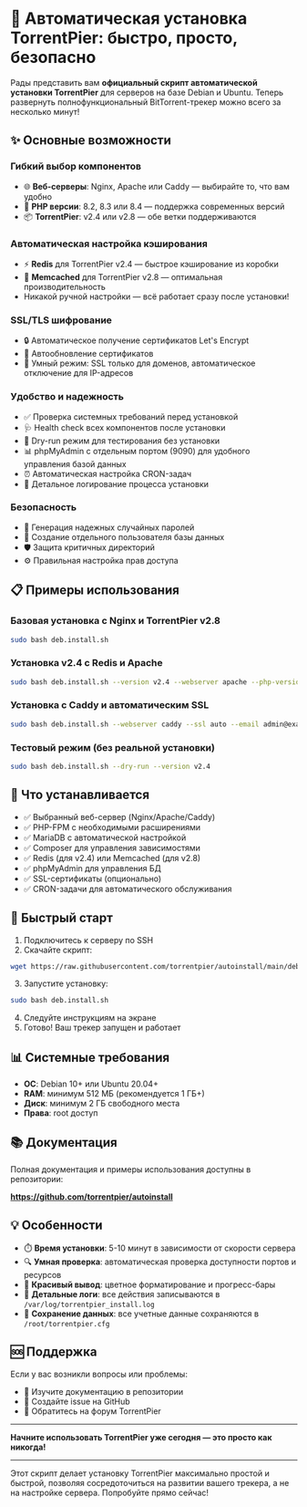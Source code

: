 # 🚀 Автоматическая установка TorrentPier: быстро, просто, безопасно

Рады представить вам **официальный скрипт автоматической установки TorrentPier** для серверов на базе Debian и Ubuntu. Теперь развернуть полнофункциональный BitTorrent-трекер можно всего за несколько минут!

## ✨ Основные возможности

### Гибкий выбор компонентов

- 🌐 **Веб-серверы**: Nginx, Apache или Caddy — выбирайте то, что вам удобно
- 🐘 **PHP версии**: 8.2, 8.3 или 8.4 — поддержка современных версий
- 📦 **TorrentPier**: v2.4 или v2.8 — обе ветки поддерживаются

### Автоматическая настройка кэширования

- ⚡ **Redis** для TorrentPier v2.4 — быстрое кэширование из коробки
- 💾 **Memcached** для TorrentPier v2.8 — оптимальная производительность
- Никакой ручной настройки — всё работает сразу после установки!

### SSL/TLS шифрование

- 🔒 Автоматическое получение сертификатов Let's Encrypt
- 🔄 Автообновление сертификатов
- 🎯 Умный режим: SSL только для доменов, автоматическое отключение для IP-адресов

### Удобство и надежность

- ✅ Проверка системных требований перед установкой
- 🩺 Health check всех компонентов после установки
- 🧪 Dry-run режим для тестирования без установки
- 📊 phpMyAdmin с отдельным портом (9090) для удобного управления базой данных
- ⏰ Автоматическая настройка CRON-задач
- 📝 Детальное логирование процесса установки

### Безопасность

- 🔐 Генерация надежных случайных паролей
- 👤 Создание отдельного пользователя базы данных
- 🛡️ Защита критичных директорий
- ⚙️ Правильная настройка прав доступа

## 📋 Примеры использования

### Базовая установка с Nginx и TorrentPier v2.8

```bash
sudo bash deb.install.sh
```

### Установка v2.4 с Redis и Apache

```bash
sudo bash deb.install.sh --version v2.4 --webserver apache --php-version 8.4
```

### Установка с Caddy и автоматическим SSL

```bash
sudo bash deb.install.sh --webserver caddy --ssl auto --email admin@example.com
```

### Тестовый режим (без реальной установки)

```bash
sudo bash deb.install.sh --dry-run --version v2.4
```

## 🎯 Что устанавливается

- ✅ Выбранный веб-сервер (Nginx/Apache/Caddy)
- ✅ PHP-FPM с необходимыми расширениями
- ✅ MariaDB с автоматической настройкой
- ✅ Composer для управления зависимостями
- ✅ Redis (для v2.4) или Memcached (для v2.8)
- ✅ phpMyAdmin для управления БД
- ✅ SSL-сертификаты (опционально)
- ✅ CRON-задачи для автоматического обслуживания

## 🚀 Быстрый старт

1. Подключитесь к серверу по SSH
2. Скачайте скрипт:

```bash
wget https://raw.githubusercontent.com/torrentpier/autoinstall/main/deb.install.sh
```

3. Запустите установку:

```bash
sudo bash deb.install.sh
```

4. Следуйте инструкциям на экране
5. Готово! Ваш трекер запущен и работает

## 📊 Системные требования

- **ОС**: Debian 10+ или Ubuntu 20.04+
- **RAM**: минимум 512 МБ (рекомендуется 1 ГБ+)
- **Диск**: минимум 2 ГБ свободного места
- **Права**: root доступ

## 📚 Документация

Полная документация и примеры использования доступны в репозитории:

**https://github.com/torrentpier/autoinstall**

## 💡 Особенности

- ⏱️ **Время установки**: 5-10 минут в зависимости от скорости сервера
- 🔍 **Умная проверка**: автоматическая проверка доступности портов и ресурсов
- 🎨 **Красивый вывод**: цветное форматирование и прогресс-бары
- 📄 **Детальные логи**: все действия записываются в `/var/log/torrentpier_install.log`
- 💾 **Сохранение данных**: все учетные данные сохраняются в `/root/torrentpier.cfg`

## 🆘 Поддержка

Если у вас возникли вопросы или проблемы:

- 📖 Изучите документацию в репозитории
- 🐛 Создайте issue на GitHub
- 💬 Обратитесь на форум TorrentPier

---

**Начните использовать TorrentPier уже сегодня — это просто как никогда!**

---

Этот скрипт делает установку TorrentPier максимально простой и быстрой, позволяя сосредоточиться на развитии вашего трекера, а не на настройке сервера. Попробуйте прямо сейчас!

